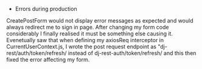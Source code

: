 - Errors during production 

CreatePostForm would not display error messages as expected and would always redirect me to sign in page.
After changing my form code considerably I finally realised it must be something else causing it. Evenetually saw that when defining my axiosReq interceptor in CurrentUserContext.js, I wrote the post request endpoint as "dj-rest/auth/token/refresh/ instead of dj-rest-auth/token/refresh/ and this then fixed the error affecting my form.
